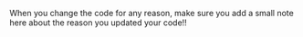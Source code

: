 When you change the code for any reason, make sure you add a small note here about the reason you updated your code!!
